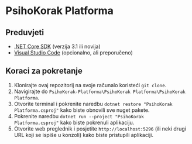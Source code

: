# PsihoKorak Platforma

## Preduvjeti
- [.NET Core SDK](https://dotnet.microsoft.com/download) (verzija 3.1 ili novija)
- [Visual Studio Code](https://code.visualstudio.com/) (opcionalno, ali preporučeno)

## Koraci za pokretanje
1. Klonirajte ovaj repozitorij na svoje računalo koristeći `git clone`.
2. Navigirajte do `PsihoKorak-Platforma\PsihoKorak Platforma\PsihoKorak Platforma`.
3. Otvorite terminal i pokrenite naredbu `dotnet restore "PsihoKorak Platforma.csproj"` kako biste obnovili sve nuget pakete.
4. Pokrenite naredbu `dotnet run --project "PsihoKorak Platforma.csproj"` kako biste pokrenuli aplikaciju.
5. Otvorite web preglednik i posjetite `http://localhost:5296` (ili neki drugi URL koji se ispiše u konzoli) kako biste pristupili aplikaciji.
